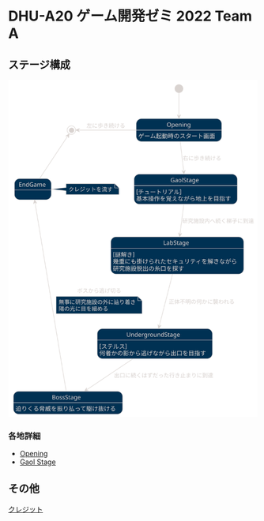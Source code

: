 # DHU-A20 ゲーム開発ゼミ 2022 Team A

## ステージ構成

![ステージ遷移図][img_stageTransition]

### 各地詳細

* [Opening][url_stage_opening]
* [Gaol Stage][url_stage_gaol]


## その他
[クレジット][url_credit]


[url_stage_opening]: stages/opening.md
[url_stage_gaol]: stages/gaolStage.md
[url_credit]: credit.md

[img_stageTransition]: umls/StageTransition/Stage%20Transition.svg